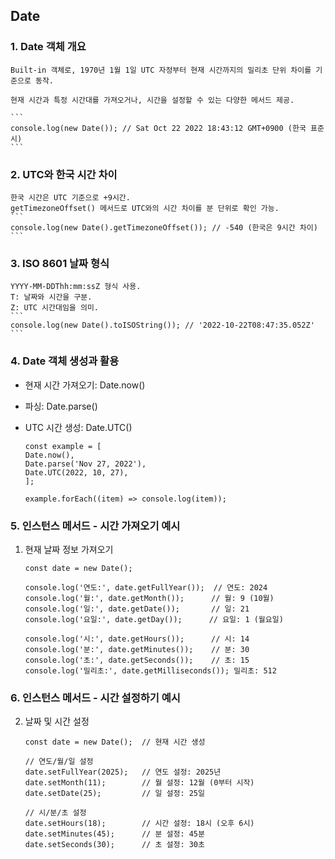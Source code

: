 ## Date

### 1. Date 객체 개요

    Built-in 객체로, 1970년 1월 1일 UTC 자정부터 현재 시간까지의 밀리초 단위 차이를 기준으로 동작.

    현재 시간과 특정 시간대를 가져오거나, 시간을 설정할 수 있는 다양한 메서드 제공.

    ```
    console.log(new Date()); // Sat Oct 22 2022 18:43:12 GMT+0900 (한국 표준시)
    ```


### 2. UTC와 한국 시간 차이

    한국 시간은 UTC 기준으로 +9시간.
    getTimezoneOffset() 메서드로 UTC와의 시간 차이를 분 단위로 확인 가능.
    ```
    console.log(new Date().getTimezoneOffset()); // -540 (한국은 9시간 차이)
    ```

### 3. ISO 8601 날짜 형식

    YYYY-MM-DDThh:mm:ssZ 형식 사용.
    T: 날짜와 시간을 구분.
    Z: UTC 시간대임을 의미.
    ```
    console.log(new Date().toISOString()); // '2022-10-22T08:47:35.052Z'
    ```


### 4. Date 객체 생성과 활용

- 현재 시간 가져오기: Date.now()
- 파싱: Date.parse()
- UTC 시간 생성: Date.UTC()

    ```
    const example = [
    Date.now(),
    Date.parse('Nov 27, 2022'),
    Date.UTC(2022, 10, 27),
    ];

    example.forEach((item) => console.log(item));
    ```




### 5. 인스턴스 메서드 - 시간 가져오기 예시

1. 현재 날짜 정보 가져오기
    ```
    const date = new Date();

    console.log('연도:', date.getFullYear());  // 연도: 2024
    console.log('월:', date.getMonth());      // 월: 9 (10월)
    console.log('일:', date.getDate());       // 일: 21
    console.log('요일:', date.getDay());      // 요일: 1 (월요일)

    console.log('시:', date.getHours());      // 시: 14
    console.log('분:', date.getMinutes());    // 분: 30
    console.log('초:', date.getSeconds());    // 초: 15
    console.log('밀리초:', date.getMilliseconds()); 밀리초: 512
    ```


### 6. 인스턴스 메서드 - 시간 설정하기 예시

2. 날짜 및 시간 설정

    ```
    const date = new Date();  // 현재 시간 생성

    // 연도/월/일 설정
    date.setFullYear(2025);   // 연도 설정: 2025년
    date.setMonth(11);        // 월 설정: 12월 (0부터 시작)
    date.setDate(25);         // 일 설정: 25일

    // 시/분/초 설정
    date.setHours(18);        // 시간 설정: 18시 (오후 6시)
    date.setMinutes(45);      // 분 설정: 45분
    date.setSeconds(30);      // 초 설정: 30초